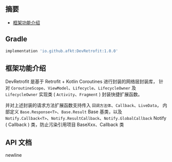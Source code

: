 

## 摘要

* [框架功能介绍](#框架功能介绍)


## Gradle

```gradle
implementation 'io.github.afkt:DevRetrofit:1.0.0'
```

## 框架功能介绍

DevRetrofit 是基于 Retrofit + Kotlin Coroutines 进行封装的网络层封装库，
针对 `CoroutineScope`、`ViewModel`、`Lifecycle`、`LifecycleOwner` 及 `LifecycleOwner` 实现类 ( `Activity`、`Fragment` ) 封装快捷扩展函数。

并对上述封装的请求方法扩展函数支持传入 `回调方法体`、`Callback`、`LiveData`，
内部定义 `Base.Response<T>`、`Base.Result` Base 基类，以及 `Notify.Callback<T>`、`Notify.ResultCallback`、`Notify.GlobalCallback` Notify ( Callback ) 类，防止污染引用项目 BaseXxx、Callback 类

## API 文档




newline





[DevRetrofit]: https://github.com/afkT/DevUtils/blob/master/lib/DevRetrofit
[目录]: https://github.com/afkT/DevUtils/blob/master/lib/DevRetrofit/src/main/java/dev/retrofit
[model.kt]: https://github.com/afkT/DevUtils/blob/master/lib/DevRetrofit/src/main/java/dev/retrofit/model.kt
[model_ext.kt]: https://github.com/afkT/DevUtils/blob/master/lib/DevRetrofit/src/main/java/dev/retrofit/model_ext.kt
[request.kt]: https://github.com/afkT/DevUtils/blob/master/lib/DevRetrofit/src/main/java/dev/retrofit/request.kt
[request_coroutines.kt]: https://github.com/afkT/DevUtils/blob/master/lib/DevRetrofit/src/main/java/dev/retrofit/request_coroutines.kt
[request_coroutines_simple.kt]: https://github.com/afkT/DevUtils/blob/master/lib/DevRetrofit/src/main/java/dev/retrofit/request_coroutines_simple.kt
[request_coroutines_simple_livedata.kt]: https://github.com/afkT/DevUtils/blob/master/lib/DevRetrofit/src/main/java/dev/retrofit/request_coroutines_simple_livedata.kt
